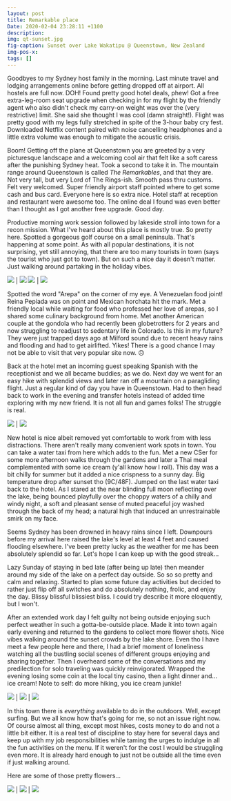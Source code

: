 ```yaml
---
layout: post
title: Remarkable place
Date: 2020-02-04 23:28:11 +1100
description:
img: qt-sunset.jpg
fig-caption: Sunset over Lake Wakatipu @ Queenstown, New Zealand
img-pos-x:
tags: []
---
```

Goodbyes to my Sydney host family in the morning. Last minute travel and lodging arrangements online before getting dropped off at airport. All hostels are full now. DOH! Found pretty good hotel deals, phew! Got a free extra-leg-room seat upgrade when checking in for my flight by the friendly agent who also didn't check my carry-on weight was over the (very restrictive) limit. She said she thought I was cool (damn straight!). Flight was pretty good with my legs fully stretched in spite of the 3-hour baby cry fest. Downloaded Netflix content paired with noise cancelling headphones and a little extra volume was enough to mitigate the acoustic crisis.

Boom! Getting off the plane at Queenstown you are greeted by a very picturesque landscape and a welcoming cool air that felt like a soft caress after the punishing Sydney heat. Took a second to take it in. The mountain range around Queenstown is called _The Remarkables_, and that they are. Not very tall, but very Lord of The Rings-ish. Smooth pass thru customs. Felt very welcomed. Super friendly airport staff pointed where to get some cash and bus card. Everyone here is so extra nice. Hotel staff at reception and restaurant were awesome too. The online deal I found was even better than I thought as I got another free upgrade. Good day.

Productive morning work session followed by lakeside stroll into town for a recon mission. What I've heard about this place is mostly true. So pretty here. Spotted a gorgeous golf course on a small peninsula. That's happening at some point. As with all popular destinations, it is not surprising, yet still annoying, that there are too many tourists in town (says the tourist who just got to town). But on such a nice day it doesn't matter. Just walking around partaking in the holiday vibes.

![]({{site.baseimgurl}}/qt-airport.jpg) | ![]({{site.baseimgurl}}/qt-shore.jpg)
![]({{site.baseimgurl}}/lake-wakatipu.jpg) | ![]({{site.baseimgurl}}/qt-gull.jpg)

Spotted the word "Arepa" on the corner of my eye. A Venezuelan food joint! Reina Pepiada was on point and Mexican horchata hit the mark. Met a friendly local while waiting for food who professed her love of arepas, so I shared some culinary background from home. Met another American couple at the gondola who had recently been globetrotters for 2 years and now struggling to readjust to sedentary life in Colorado. Is this in my future? They were just trapped days ago at Milford sound due to recent heavy rains and flooding and had to get airlifted. Yikes! There is a good chance I may not be able to visit that very popular site now. ☹️

Back at the hotel met an incoming guest speaking Spanish with the receptionist and we all became buddies; as we do. Next day we went for an easy hike with splendid views and later ran off a mountain on a paragliding flight. Just a regular kind of day you have in Queenstown. Had to then head back to work in the evening and transfer hotels instead of added time exploring with my new friend. It is not all fun and games folks! The struggle is real.

![]({{site.baseimgurl}}/qt-hike.jpg) | ![]({{site.baseimgurl}}/qt-bowl.jpg)

New hotel is nice albeit removed yet comfortable to work from with less distractions. There aren't really many convenient work spots in town. You can take a water taxi from here which adds to the fun. Met a new CSer for some more afternoon walks through the gardens and later a Thai meal complemented with some ice cream (y'all know how I roll). This day was a bit chilly for summer but it added a nice crispness to a sunny day. Big temperature drop after sunset tho (9C/48F). Jumped on the last water taxi back to the hotel. As I stared at the near blinding full moon reflecting over the lake, being bounced playfully over the choppy waters of a chilly and windy night, a soft and pleasant sense of muted peaceful joy washed through the back of my head; a natural high that induced an unrestrainable smirk on my face.

Seems Sydney has been drowned in heavy rains since I left. Downpours before my arrival here raised the lake's level at least 4 feet and caused flooding elsewhere. I've been pretty lucky as the weather for me has been absolutely splendid so far. Let's hope I can keep up with the good streak...

Lazy Sunday of staying in bed late (after being up late) then meander around my side of the lake on a perfect day outside. So so so pretty and calm and relaxing. Started to plan some future day activities but decided to rather just flip off all switches and do absolutely nothing, frolic, and enjoy the day. Blissy blissful blissiest bliss. I could try describe it more eloquently, but I won't.

After an extended work day I felt guilty not being outside enjoying such perfect weather in such a gotta-be-outside place. Made it into town again early evening and returned to the gardens to collect more flower shots. Nice vibes walking around the sunset crowds by the lake shore. Even tho I have meet a few people here and there, I had a brief moment of loneliness watching all the bustling social scenes of different groups enjoying and sharing together. Then I overheard some of the conversations and my predilection for solo traveling was quickly reinvigorated. Wrapped the evening losing some coin at the local tiny casino, then a light dinner and... ice cream! Note to self: do more hiking, you ice cream junkie!

 ![]({{site.baseimgurl}}/qt-crowds.jpg) | ![]({{site.baseimgurl}}/qt-beach.jpg) | ![]({{site.baseimgurl}}/qt-beach-2.jpg)

In this town there is _everything_ available to do in the outdoors. Well, except surfing. But we all know how that's going for me, so not an issue right now. Of course almost all thing, except most hikes, costs money to do and not a little bit either. It is a real test of discipline to stay here for several days and keep up with my job responsibilities while taming the urges to indulge in all the fun activities on the menu. If it weren't for the cost I would be struggling even more. It is already hard enough to just not be outside all the time even if just walking around.

Here are some of those pretty flowers...

![]({{site.baseimgurl}}/qt-flower-1.jpg) | ![]({{site.baseimgurl}}/qt-flower-2.jpg) | ![]({{site.baseimgurl}}/qt-flower-3.jpg)
